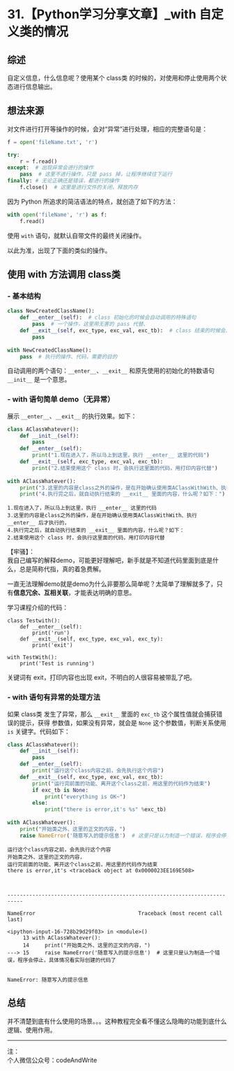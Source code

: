 
#  31.【Python学习分享文章】_with 自定义类的情况

## 综述

自定义信息，什么信息呢？使用某个 class类 的时候的，对使用和停止使用两个状态进行信息输出。

## 想法来源

对文件进行打开等操作的时候，会对“异常”进行处理，相应的完整语句是：


```python
f = open('fileName.txt', 'r')

try:
    r = f.read()
except:  # 出现异常会进行的操作
    pass  # 这里不进行操作，只是 pass 掉，让程序继续往下运行
finally: # 无论正确还是错误，都进行的操作
    f.close()  # 这里是进行文件的关闭，释放内存
```

因为 Python 所追求的简洁语法的特点，就创造了如下的方法：


```python
with open('fileName', 'r') as f:
    f.read()
```

使用 ```with``` 语句，就默认自带文件的最终关闭操作。

以此为准，出现了下面的类似的操作。

## 使用 with 方法调用 class类

### - 基本结构


```python
class NewCreatedClassName():
    def __enter__(self):  # class 初始化的时候会自动调用的特殊语句
        pass  # 一个操作，这里用无害的 pass 代替、
    def __exit__(self, exc_type, exc_val, exc_tb):  # class 结束的时候会自动调用的特殊语句
        pass
    
with NewCreatedClassName():
    pass  # 执行的操作、代码，需要的目的
```

自动调用的两个语句：```__enter__```、```__exit__``` 和原先使用的初始化的特数语句 ```__init__``` 是一个意思。

### - with 语句简单 demo（无异常）

展示 ```__enter__```、```__exit__``` 的执行效果。如下：


```python
class AClassWhatever():
    def __init__(self):
        pass
    def __enter__(self):
        print("1.现在进入了，所以马上到这里，执行 __enter__ 这里的代码")
    def __exit__(self, exc_type, exc_val, exc_tb):
        print("2.结束使用这个 class 时，会执行这里面的代码，用打印内容代替")
        
with AClassWhatever():
    print("3.这里的内容是class之外的操作，是在开始确认使用类AClassWithWith、执行 __enter__ 后才执行的，")
    print("4.执行完之后，就自动执行结束的 __exit__ 里面的内容，什么呢？如下：")
```

    1.现在进入了，所以马上到这里，执行 __enter__ 这里的代码
    3.这里的内容是class之外的操作，是在开始确认使用类AClassWithWith、执行 __enter__ 后才执行的，
    4.执行完之后，就自动执行结束的 __exit__ 里面的内容，什么呢？如下：
    2.结束使用这个 class 时，会执行这里面的代码，用打印内容代替
    

【牢骚】：  
我自己编写的解释demo，可能更好理解吧，新手就是不知道代码里面到底是什么，总是简称代指，真的着急费解。

一直无法理解demo就是demo为什么非要那么简单呢？太简单了理解就多了，只有**信息冗余、互相关联**，才能表达明确的意思。

学习课程介绍的代码：

```
class Testwith():
    def __enter__(self):
        print('run')
    def __exit__(self, exc_type, exc_val, exc_ty):
        print('exit')
        
with TestWith():
    print('Test is running')
```

关键词有 exit，打印内容也出现 exit，不明白的人很容易被带乱了吧。

### - with 语句有异常的处理方法

如果 class类 发生了异常，那么 ```__exit__``` 里面的 ```exc_tb``` 这个属性值就会捕获错误的提示，获得 参数值，如果没有异常，就会是 ```None``` 这个参数值，判断关系使用 ```is``` 关键字。代码如下：


```python
class AClassWhatever():
    def __init__(self):
        pass
    def __enter__(self):
        print("运行这个class内容之前，会先执行这个内容")
    def __exit__(self, exc_type, exc_val, exc_tb):
        print("运行完前面的功能、离开这个class之前，用这里的代码作为结束")
        if exc_tb is None:
            print("everything is OK~")
        else:
            print("there is error,it's %s" %exc_tb)
        
with AClassWhatever():
    print("开始类之外、这里的正文的内容，")
    raise NameError('随意写入的提示信息')  # 这里只是认为制造一个错误，程序会停止，具体情况看实际创建的代码了
```

    运行这个class内容之前，会先执行这个内容
    开始类之外、这里的正文的内容，
    运行完前面的功能、离开这个class之前，用这里的代码作为结束
    there is error,it's <traceback object at 0x0000023EE169E508>
    


    ---------------------------------------------------------------------------

    NameError                                 Traceback (most recent call last)

    <ipython-input-16-728b29d29f03> in <module>()
         13 with AClassWhatever():
         14     print("开始类之外、这里的正文的内容，")
    ---> 15     raise NameError('随意写入的提示信息')  # 这里只是认为制造一个错误，程序会停止，具体情况看实际创建的代码了
    

    NameError: 随意写入的提示信息


## 总结

并不清楚到底有什么使用的场景。。。这种教程完全看不懂这么隐晦的功能到底什么逻辑、使用作用。

---
注：  
个人微信公众号：codeAndWrite
